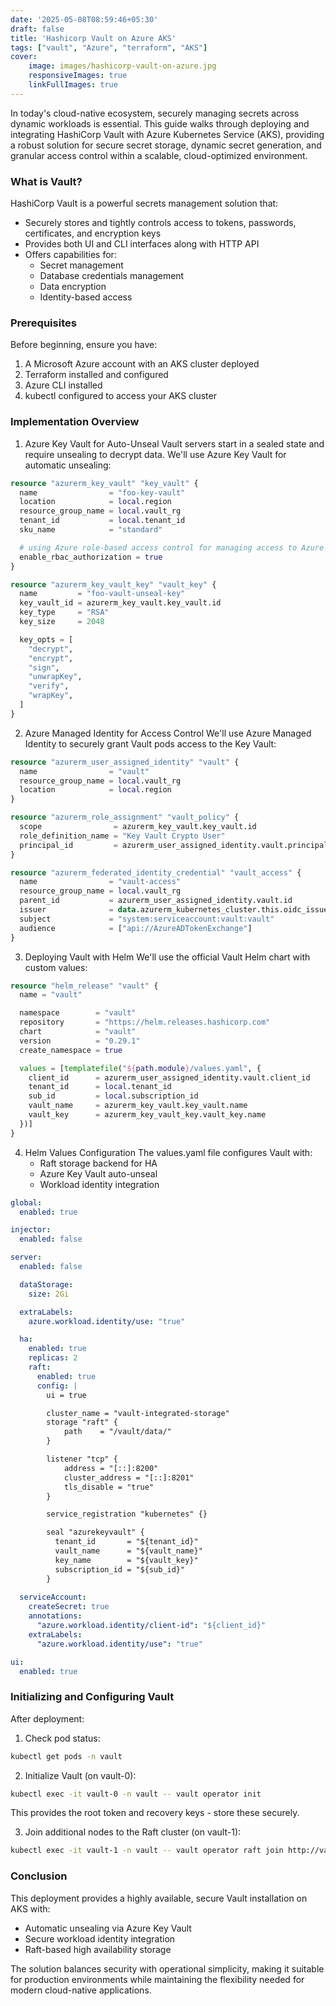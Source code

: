```yaml
---
date: '2025-05-08T08:59:46+05:30'
draft: false
title: 'Hashicorp Vault on Azure AKS'
tags: ["vault", "Azure", "terraform", "AKS"]
cover: 
    image: images/hashicorp-vault-on-azure.jpg
    responsiveImages: true
    linkFullImages: true
---
```



In today's cloud-native ecosystem, securely managing secrets across dynamic workloads is essential. This guide walks through deploying and integrating HashiCorp Vault with Azure Kubernetes Service (AKS), providing a robust solution for secure secret storage, dynamic secret generation, and granular access control within a scalable, cloud-optimized environment.

### What is Vault?

HashiCorp Vault is a powerful secrets management solution that:

- Securely stores and tightly controls access to tokens, passwords, certificates, and encryption keys
- Provides both UI and CLI interfaces along with HTTP API
- Offers capabilities for:
  - Secret management
  - Database credentials management
  - Data encryption
  - Identity-based access

### Prerequisites

Before beginning, ensure you have:

1. A Microsoft Azure account with an AKS cluster deployed
2. Terraform installed and configured
3. Azure CLI installed
4. kubectl configured to access your AKS cluster

### Implementation Overview

1. Azure Key Vault for Auto-Unseal
Vault servers start in a sealed state and require unsealing to decrypt data. We'll use Azure Key Vault for automatic unsealing:

```tf
resource "azurerm_key_vault" "key_vault" {
  name                = "foo-key-vault"
  location            = local.region
  resource_group_name = local.vault_rg
  tenant_id           = local.tenant_id
  sku_name            = "standard"

  # using Azure role-based access control for managing access to Azure key vault
  enable_rbac_authorization = true
}

resource "azurerm_key_vault_key" "vault_key" {
  name         = "foo-vault-unseal-key"
  key_vault_id = azurerm_key_vault.key_vault.id
  key_type     = "RSA"
  key_size     = 2048

  key_opts = [
    "decrypt",
    "encrypt",
    "sign",
    "unwrapKey",
    "verify",
    "wrapKey",
  ]
}
```

2. Azure Managed Identity for Access Control
We'll use Azure Managed Identity to securely grant Vault pods access to the Key Vault:

```tf
resource "azurerm_user_assigned_identity" "vault" {
  name                = "vault"
  resource_group_name = local.vault_rg
  location            = local.region
}

resource "azurerm_role_assignment" "vault_policy" {
  scope                = azurerm_key_vault.key_vault.id
  role_definition_name = "Key Vault Crypto User"
  principal_id         = azurerm_user_assigned_identity.vault.principal_id
}

resource "azurerm_federated_identity_credential" "vault_access" {
  name                = "vault-access"
  resource_group_name = local.vault_rg
  parent_id           = azurerm_user_assigned_identity.vault.id
  issuer              = data.azurerm_kubernetes_cluster.this.oidc_issuer_url
  subject             = "system:serviceaccount:vault:vault"
  audience            = ["api://AzureADTokenExchange"]
}
```

3. Deploying Vault with Helm
We'll use the official Vault Helm chart with custom values:

```tf
resource "helm_release" "vault" {
  name = "vault"

  namespace        = "vault"
  repository       = "https://helm.releases.hashicorp.com"
  chart            = "vault"
  version          = "0.29.1"
  create_namespace = true

  values = [templatefile("${path.module}/values.yaml", {
    client_id      = azurerm_user_assigned_identity.vault.client_id
    tenant_id      = local.tenant_id
    sub_id         = local.subscription_id
    vault_name     = azurerm_key_vault.key_vault.name
    vault_key      = azurerm_key_vault_key.vault_key.name
  })]
}
```

4. Helm Values Configuration
The values.yaml file configures Vault with:
    - Raft storage backend for HA
    - Azure Key Vault auto-unseal
    - Workload identity integration

```yaml
global:
  enabled: true

injector:
  enabled: false

server:
  enabled: false

  dataStorage:
    size: 2Gi

  extraLabels:
    azure.workload.identity/use: "true"

  ha:
    enabled: true
    replicas: 2
    raft:
      enabled: true
      config: |
        ui = true

        cluster_name = "vault-integrated-storage"
        storage "raft" {
            path    = "/vault/data/"
        }

        listener "tcp" {
            address = "[::]:8200"
            cluster_address = "[::]:8201"
            tls_disable = "true"
        }

        service_registration "kubernetes" {}

        seal "azurekeyvault" {
          tenant_id       = "${tenant_id}"
          vault_name      = "${vault_name}"
          key_name        = "${vault_key}"
          subscription_id = "${sub_id}"
        }
        
  serviceAccount:
    createSecret: true
    annotations:
      "azure.workload.identity/client-id": "${client_id}"
    extraLabels:
      "azure.workload.identity/use": "true"

ui:
  enabled: true
```

### Initializing and Configuring Vault

After deployment:

1. Check pod status:

```bash
kubectl get pods -n vault
```

2. Initialize Vault (on vault-0):

```bash
kubectl exec -it vault-0 -n vault -- vault operator init
```

This provides the root token and recovery keys - store these securely.

3. Join additional nodes to the Raft cluster (on vault-1):

```bash
kubectl exec -it vault-1 -n vault -- vault operator raft join http://vault-0.vault-internal:8200
```

### Conclusion

This deployment provides a highly available, secure Vault installation on AKS with:

- Automatic unsealing via Azure Key Vault
- Secure workload identity integration
- Raft-based high availability storage

The solution balances security with operational simplicity, making it suitable for production environments while maintaining the flexibility needed for modern cloud-native applications.
